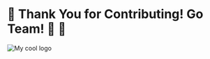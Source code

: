 # 🙏  Thank You for Contributing! Go Team! 🚀 🙂

![My cool logo](https://i.pinimg.com/originals/8a/35/c2/8a35c2852acd66df73a5e9d82faa474d.gif)
